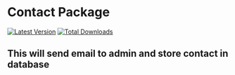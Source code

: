 # Contact Package
[![Latest Version](https://img.shields.io/github/release/guzzle/guzzle.svg?style=flat-square)](https://github.com/cserobiul/contact-package/releases)
[![Total Downloads](https://img.shields.io/packagist/dt/guzzlehttp/guzzle.svg?style=flat-square)](https://packagist.org/packages/cserobiul/contact)
## This will send email to admin and store contact in database
